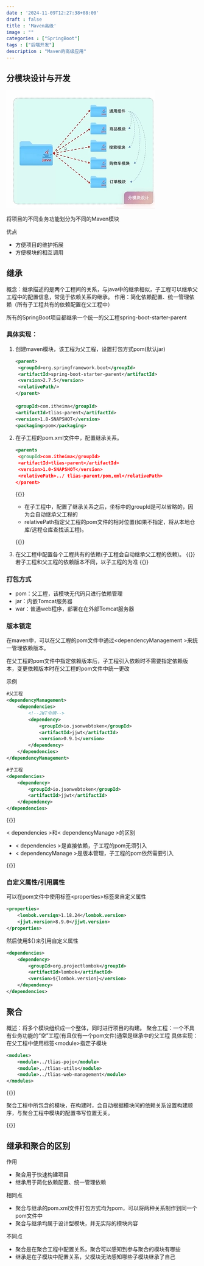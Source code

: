 ```yaml
---
date : '2024-11-09T12:27:38+08:00'
draft : false
title : 'Maven高级'
image : ""
categories : ["SpringBoot"]
tags : ["后端开发"]
description : "Maven的高级应用"
---
```


## 分模块设计与开发

![](微信截图_20241109164003.png)

将项目的不同业务功能划分为不同的Maven模块

优点

- 方便项目的维护拓展
- 方便模块的相互调用

## 继承

概念：继承描述的是两个工程间的关系，与java中的继承相似，子工程可以继承父工程中的配置信息，常见于依赖关系的继承。
作用：简化依赖配置、统一管理依赖（所有子工程共有的依赖配置在父工程中）

所有的SpringBoot项目都继承一个统一的父工程spring-boot-starter-parent

### 具体实现：

1. 创建maven模块，该工程为父工程，设置打包方式pom(默认jar)

   ```xml
   <parent>
   	<groupId>org.springframework.boot</groupId>
   	<artifactId>spring-boot-starter-parent</artifactId>
   	<version>2.7.5</version>
   	<relativePath/>
   </parent>
   
   <groupId>com.itheima</groupId>
   <artifactId>tlias-parent</artifactId>
   <version>1.8-SNAPSHOT</version>
   <packaging>pom</packaging>
   ```

2. 在子工程的pom.xml文件中，配置继承关系。

   ```xml
   <parents
   	<groupId>com.itheima</groupId>
   	<artifactId>tlias-parent</artifactId>
   	<version>1.0-SNAPSHOT</version>
   	<relativePath>../ tlias-parent/pom,xml</relativePath>
   </parent>
   ```

   {{<notice tip>}}

   - 在子工程中，配置了继承关系之后，坐标中的groupId是可以省略的，因为会自动继承父工程的
   - relativePath指定父工程的pom文件的相对位置(如果不指定，将从本地仓库/远程仓库查找该工程)。

   {{</notice>}}

3. 在父工程中配置各个工程共有的依赖(子工程会自动继承父工程的依赖)。
    {{<notice tip>}}
    若子工程和父工程的依赖版本不同，以子工程的为准
    {{</notice>}}

### 打包方式

- pom：父工程，该模块无代码只进行依赖管理
- jar：内嵌Tomcat服务器
- war：普通web程序，部署在在外部Tomcat服务器

### 版本锁定

在maven中，可以在父工程的pom文件中通过\<dependencyManagement \>来统一管理依赖版本。

在父工程的pom文件中指定依赖版本后，子工程引入依赖时不需要指定依赖版本，变更依赖版本时在父工程的pom文件中统一更改

示例

```xml
#父工程
<dependencyManagement>
    <dependencies>
        <!--JWT令牌-->
		<dependency>
            <groupId>io.jsonwebtoken</groupId>
            <artifactId>jjwt</artifactId>
            <version>0.9.1</version>
		</dependency>
    </dependencies>
</dependencyManagement>
```

```xml
#子工程
<dependencies>
	<dependency>
		<groupId>io.jsonwebtoken</groupId>
		<artifactId>jjwt</artifactId>
	</dependency>
</dependencies>
```

{{<notice tip>}}

< dependencies >和< dependencyManage >的区别

- < dependencies >是直接依赖，子工程的pom无须引入
- < dependencyManage >是版本管理，子工程的pom依然需要引入

{{</notice>}}

### 自定义属性/引用属性

可以在pom文件中使用标签\<properties\>标签来自定义属性

```xml
<properties>
	<lombok.versiqn>1.18.24</lombok.version>
	<jjwt.version>8.9.0</jjwt.version>
</properties>
```

然后使用${}来引用自定义属性

```xml
<dependencies>
	<dependency>
		<groupId>org.projectlombok</groupId>
		<artifactId>lombok</artifactId>
		<version>${lombok.version}</version>
	</dependency>
</dependencies>
```

## 聚合

概述：将多个模块组织成一个整体，同时进行项目的构建。
聚合工程：一个不具有业务功能的“空”工程(有且仅有一个pom文件)通常是继承中的父工程
具体实现：在父工程中使用标签\<module\>指定子模块

```xml
<modules>
	<module>../tlias-pojo</module>
	<module>,./tlias-utils</module>
	<module>../tlias-web-management</module>
</modules>
```

{{<notice tip>}}

聚合工程中所包含的模块，在构建时，会自动根据模块间的依赖关系设置构建顺序，与聚合工程中模块的配置书写位置无关。

{{</notice>}}

## 继承和聚合的区别

作用

- 聚合用于快速构建项目
- 继承用于简化依赖配置、统一管理依赖

相同点

- 聚合与继承的pom.xml文件打包方式均为pom，可以将两种关系制作到同一个pom文件中
- 聚合与继承均属于设计型模块，并无实际的模块内容

不同点

- 聚合是在聚合工程中配置关系，聚合可以感知到参与聚合的模块有哪些
- 继承是在子模块中配置关系，父模块无法感知哪些子模块继承了自己